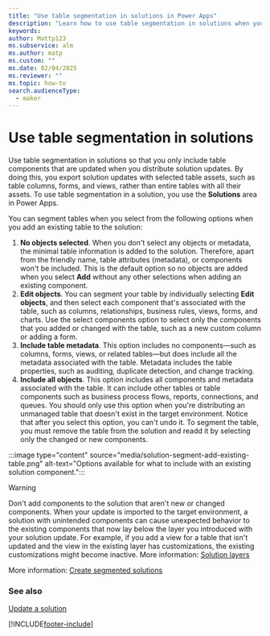 ```yaml
---
title: "Use table segmentation in solutions in Power Apps"
description: "Learn how to use table segmentation in solutions when you distribute solution updates so that only updated entity components are included."
keywords: 
author: Mattp123
ms.subservice: alm
ms.author: matp
ms.custom: ""
ms.date: 02/04/2025
ms.reviewer: ""
ms.topic: how-to
search.audienceType: 
  - maker
---
```

# Use table segmentation in solutions

Use table segmentation in solutions so that you only include table components that are
updated when you distribute solution updates. By doing this, you
export solution updates with selected table assets, such as table columns,
forms, and views, rather than entire tables with all their assets. To use table segmentation in a solution, you use the **Solutions** area in Power Apps.

You can segment tables when you select from the following options when
you add an existing table to the solution:

1. **No objects selected**. When you don't select any objects or metadata, the minimal table information is added to the solution. Therefore, apart from the friendly name, table attributes (metadata), or components won't be included. This is the default option so no objects are added when you select **Add** without any other selections when adding an existing component.
2. **Edit objects**. You can segment your table by individually selecting **Edit objects**, and then select each component that's associated with the table, such as columns, relationships, business rules, views, forms, and charts. Use the select components option to select only the components that you added or changed with the table, such as a new custom column or adding a form.
3. **Include table metadata**. This option includes no components&mdash;such as columns, forms, views, or related tables&mdash;but does include all the metadata associated with the table. Metadata includes the table properties, such as auditing, duplicate detection, and change tracking.
4. **Include all objects**. This option includes all components and metadata associated with the table. It can include other tables or table components such as business process flows, reports, connections, and queues. You should only use this option when you're distributing an unmanaged table that doesn't exist in the target environment. Notice that after you select this option, you can't undo it. To segment the table, you must remove the table from the solution and readd it by selecting only the changed or new components.

:::image type="content" source="media/solution-segment-add-existing-table.png" alt-text="Options available for what to include with an existing solution component.":::

> [!WARNING]
> Don't add components to the solution that aren't new or changed components. When your update is imported to the target environment, a solution with unintended components can cause unexpected behavior to the existing components that now lay below the layer you introduced with your solution update. For example, if you add a view for a table that isn't updated and the view in the existing layer has customizations, the existing customizations might become inactive. More information: [Solution layers](solution-layers-alm.md)
>
> More information: [Create segmented solutions](/powerapps/maker/common-data-service/use-segmented-solutions-patches-simplify-updates)

### See also

[Update a solution](update-solutions-alm.md)


[!INCLUDE[footer-include](../includes/footer-banner.md)]

